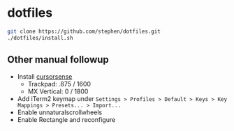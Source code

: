 # dotfiles

```bash
git clone https://github.com/stephen/dotfiles.git
./dotfiles/install.sh
```

## Other manual followup
- Install [cursorsense](https://plentycom.jp/en/cursorsense/download.php)
  - Trackpad: .875 / 1600
  - MX Vertical: 0 / 1800
- Add iTerm2 keymap under `Settings > Profiles > Default > Keys > Key Mappings > Presets... > Import...`
- Enable unnaturalscrollwheels
- Enable Rectangle and reconfigure
